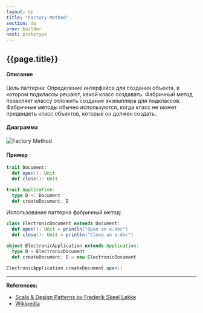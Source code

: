 ```yaml
---
layout: dp
title: "Factory Method"
section: dp
prev: builder
next: prototype
---
```


## {{page.title}}

#### Описание

Цель паттерна:
Определение интерфейса для создания объекта, в котором подклассы решают, какой класс создавать. 
Фабричный метод позволяет классу отложить создание экземпляра для подклассов.
Фабричные методы обычно используются, когда класс не может предвидеть класс объектов, которые он должен создать.

#### Диаграмма

![Factory Method](https://upload.wikimedia.org/wikipedia/ru/f/f0/FactoryMethodPattern.png)

#### Пример

```scala mdoc
trait Document:
  def open(): Unit
  def close(): Unit

trait Application:
  type D <: Document
  def createDocument: D
```

Использование паттерна фабричный метод:

```scala mdoc
class ElectronicDocument extends Document:
  def open(): Unit = println("Open an e-doc")
  def close(): Unit = println("Close an e-doc")

object ElectronicApplication extends Application:
  type D = ElectronicDocument
  def createDocument: D = new ElectronicDocument

ElectronicApplication.createDocument.open()
```


---

**References:**
- [Scala & Design Patterns by Frederik Skeel Løkke](https://www.scala-lang.org/old/sites/default/files/FrederikThesis.pdf)
- [Wikipedia](https://ru.wikipedia.org/wiki/%D0%A4%D0%B0%D0%B1%D1%80%D0%B8%D1%87%D0%BD%D1%8B%D0%B9_%D0%BC%D0%B5%D1%82%D0%BE%D0%B4_(%D1%88%D0%B0%D0%B1%D0%BB%D0%BE%D0%BD_%D0%BF%D1%80%D0%BE%D0%B5%D0%BA%D1%82%D0%B8%D1%80%D0%BE%D0%B2%D0%B0%D0%BD%D0%B8%D1%8F))
